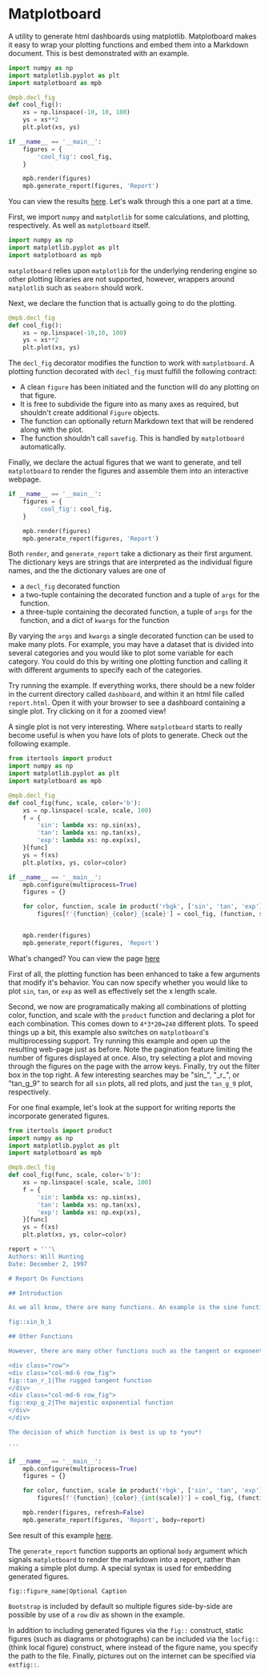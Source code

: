 # Matplotboard

A utility to generate html dashboards using matplotlib. Matplotboard makes it easy to
wrap your plotting functions and embed them into a Markdown document. This is best
demonstrated with an example.


``` python
import numpy as np
import matplotlib.pyplot as plt
import matplotboard as mpb

@mpb.decl_fig
def cool_fig():
    xs = np.linspace(-10, 10, 100)
    ys = xs**2
    plt.plot(xs, ys)

if __name__ == '__main__':
    figures = {
        'cool_fig': cool_fig,
    }

    mpb.render(figures)
    mpb.generate_report(figures, 'Report')
```
You can view the results [here](https://cfangmeier.github.io/matplotboard/example_01/dashboard/report.html). Let's walk through this a one part at a time.

First, we import `numpy` and `matplotlib` for some calculations, and plotting,
respectively. As well as `matplotboard` itself.

```python
import numpy as np
import matplotlib.pyplot as plt
import matplotboard as mpb
```


`matplotboard` relies upon `matplotlib` for the underlying rendering engine so
other plotting libraries are not supported, however, wrappers around
`matplotlib` such as `seaborn` should work.

Next, we declare the function that is actually going to do the plotting.

```python
@mpb.decl_fig
def cool_fig():
    xs = np.linspace(-10,10, 100)
    ys = xs**2
    plt.plot(xs, ys)
```

The `decl_fig` decorator modifies the function to work with `matplotboard`. A
plotting function decorated with `decl_fig` must fulfill the following
contract:

  - A clean `figure` has been initiated and the function will do any plotting
    on that figure.
  - It is free to subdivide the figure into as many axes as required, but
    shouldn't create additional `Figure` objects.
  - The function can optionally return Markdown text that will be rendered
    along with the plot.
  - The function shouldn't call `savefig`. This is handled by `matplotboard`
    automatically.

Finally, we declare the actual figures that we want to generate, and tell `matplotboard` to render the figures and assemble them into an interactive webpage.

```python
if __name__ == '__main__':
    figures = {
        'cool_fig': cool_fig,
    }

    mpb.render(figures)
    mpb.generate_report(figures, 'Report')
```

Both `render`, and `generate_report` take a dictionary as their first argument.
The dictionary keys are strings that are interpreted as the individual figure
names, and the the dictionary values are one of

  - a `decl_fig` decorated function
  - a two-tuple containing the decorated function and a tuple of `args` for the function.
  - a three-tuple containing the decorated function, a tuple of `args` for the function, and a dict of `kwargs` for the function

By varying the `args` and `kwargs` a single decorated function can be used to
make many plots. For example, you may have a dataset that is divided into
several categories and you would like to plot some variable for each category.
You could do this by writing one plotting function and calling it with
different arguments to specify each of the categories.

Try running the example. If everything works, there should be a new folder in
the current directory called `dashboard`, and within it an html file called
`report.html`. Open it with your browser to see a dashboard containing a single
plot. Try clicking on it for a zoomed view!

A single plot is not very interesting. Where `matplotboard` starts to really become useful is when you have lots of plots to generate. Check out the following example.

```python
from itertools import product
import numpy as np
import matplotlib.pyplot as plt
import matplotboard as mpb

@mpb.decl_fig
def cool_fig(func, scale, color='b'):
    xs = np.linspace(-scale, scale, 100)
    f = {
        'sin': lambda xs: np.sin(xs),
        'tan': lambda xs: np.tan(xs),
        'exp': lambda xs: np.exp(xs),
    }[func]
    ys = f(xs)
    plt.plot(xs, ys, color=color)

if __name__ == '__main__':
    mpb.configure(multiprocess=True)
    figures = {}

    for color, function, scale in product('rbgk', ['sin', 'tan', 'exp'], np.linspace(1, 20, 20)):
        figures[f'{function}_{color}_{scale}'] = cool_fig, (function, scale), dict(color=color)


    mpb.render(figures)
    mpb.generate_report(figures, 'Report')
```

What's changed? You can view the page [here](https://cfangmeier.github.io/matplotboard/example_02/dashboard/report.html)

First of all, the plotting function has been enhanced to take a few arguments
that modify it's behavior. You can now specify whether you would like to plot
`sin`, `tan`, or `exp` as well as effectively set the x length scale.

Second, we now are programatically making all combinations of plotting color,
function, and scale with the `product` function and declaring a plot for each
combination. This comes down to `4*3*20=240` different plots. To speed things
up a bit, this example also switches on `matplotboard`'s multiprocessing
support. Try running this example and open up the resulting web-page just as
before. Note the pagination feature limiting the number of figures displayed at
once. Also, try selecting a plot and moving through the figures on the page
with the arrow keys. Finally, try out the filter box in the top right. A few
interesting searches may be "sin\_", "\_r\_", or "tan\_g\_9" to search for all
`sin` plots, all red plots, and just the `tan_g_9` plot, respectively.

For one final example, let's look at the support for writing reports the incorporate generated figures.

```python
from itertools import product
import numpy as np
import matplotlib.pyplot as plt
import matplotboard as mpb

@mpb.decl_fig
def cool_fig(func, scale, color='b'):
    xs = np.linspace(-scale, scale, 100)
    f = {
        'sin': lambda xs: np.sin(xs),
        'tan': lambda xs: np.tan(xs),
        'exp': lambda xs: np.exp(xs),
    }[func]
    ys = f(xs)
    plt.plot(xs, ys, color=color)

report = '''\
Authors: Will Hunting
Date: December 2, 1997

# Report On Functions

## Introduction

As we all know, there are many functions. An example is the sine function seen below.

fig::sin_b_1

## Other Functions

However, there are many other functions such as the tangent or exponential.

<div class="row">
<div class="col-md-6 row_fig">
fig::tan_r_1|The rugged tangent function
</div>
<div class="col-md-6 row_fig">
fig::exp_g_2|The majestic exponential function
</div>
</div>

The decision of which function is best is up to *you*!

'''

if __name__ == '__main__':
    mpb.configure(multiprocess=True)
    figures = {}

    for color, function, scale in product('rbgk', ['sin', 'tan', 'exp'], np.linspace(1, 5, 5)):
        figures[f'{function}_{color}_{int(scale)}'] = cool_fig, (function, scale), dict(color=color)

    mpb.render(figures, refresh=False)
    mpb.generate_report(figures, 'Report', body=report)
```

See result of this example [here](https://cfangmeier.github.io/matplotboard/example_03/dashboard/report.html).

The `generate_report` function supports an optional `body` argument which
signals `matplotboard` to render the markdown into a report, rather than making
a simple plot dump. A special syntax is used for embedding generated figures.

```
fig::figure_name|Optional Caption
```

`Bootstrap` is included by default so multiple figures side-by-side are
possible by use of a `row` div as shown in the example.

In addition to including generated figures via the `fig::` construct, static
figures (such as diagrams or photographs) can be included via the `locfig::`
(think local figure) construct, where instead of the figure name, you specify
the path to the file. Finally, pictures out on the internet can be specified
via `extfig::`.
